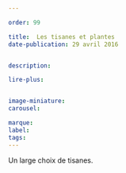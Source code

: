 ```yaml
---

order: 99

title:  Les tisanes et plantes
date-publication: 29 avril 2016


description: 

lire-plus:


image-miniature: 
carousel: 

marque:
label: 
tags: 
---
```


<!--fin-excerpt-->
<!-- *********************************** -->
<!-- **** début contenu détaillé **** -->

Un large choix de tisanes. 


<!-- **** fin contenu détaillé **** -->
<!-- ********************************* -->
